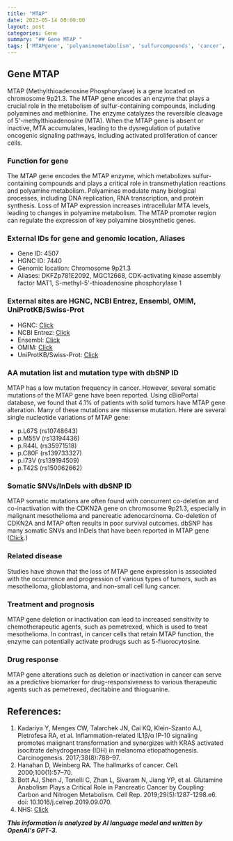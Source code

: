 ```yaml
---
title: "MTAP"
date: 2023-05-14 00:00:00
layout: post
categories: Gene
summary: "## Gene MTAP "
tags: ['MTAPgene', 'polyaminemetabolism', 'sulfurcompounds', 'cancer', 'chemotherapy', 'drugresponse', 'somaticmutations', 'predictivebiomarker']
---
```


## Gene MTAP 

MTAP (Methylthioadenosine Phosphorylase) is a gene located on chromosome 9p21.3. The MTAP gene encodes an enzyme that plays a crucial role in the metabolism of sulfur-containing compounds, including polyamines and methionine. The enzyme catalyzes the reversible cleavage of 5'-methylthioadenosine (MTA). When the MTAP gene is absent or inactive, MTA accumulates, leading to the dysregulation of putative oncogenic signaling pathways, including activated proliferation of cancer cells. 

### Function for gene
The MTAP gene encodes the MTAP enzyme, which metabolizes sulfur-containing compounds and plays a critical role in transmethylation reactions and polyamine metabolism. Polyamines modulate many biological processes, including DNA replication, RNA transcription, and protein synthesis. Loss of MTAP expression increases intracellular MTA levels, leading to changes in polyamine metabolism. The MTAP promoter region can regulate the expression of key polyamine biosynthetic genes. 

### External IDs for gene and genomic location, Aliases
- Gene ID: 4507
- HGNC ID: 7440
- Genomic location: Chromosome 9p21.3
- Aliases: DKFZp781E2092, MGC12668, CDK-activating kinase assembly factor MAT1, S-methyl-5'-thioadenosine phosphorylase 1

### External sites are HGNC, NCBI Entrez, Ensembl, OMIM, UniProtKB/Swiss-Prot
- HGNC: [Click](https://www.genenames.org/data/gene-symbol-report/#!/hgnc_id/HGNC:7440/)
- NCBI Entrez: [Click](https://www.ncbi.nlm.nih.gov/gene/4507)
- Ensembl: [Click](https://www.ensembl.org/Homo_sapiens/Gene/Summary?g=ENSG00000137400;r=9:21890222-21910007)
- OMIM: [Click](https://omim.org/entry/156540)
- UniProtKB/Swiss-Prot: [Click](https://www.uniprot.org/uniprot/P11086)

### AA mutation list and mutation type with dbSNP ID
MTAP has a low mutation frequency in cancer. However, several somatic mutations of the MTAP gene have been reported. Using cBioPortal database, we found that 4.1% of patients with solid tumors have MTAP gene alteration. Many of these mutations are missense mutation. Here are several single nucleotide variations of MTAP gene:
- p.L67S (rs10748643)
- p.M55V (rs13194436)
- p.R44L (rs35971518)
- p.C80F (rs139733327)
- p.I73V (rs139194509)
- p.T42S (rs150062662)

### Somatic SNVs/InDels with dbSNP ID
MTAP somatic mutations are often found with concurrent co-deletion and co-inactivation with the CDKN2A gene on chromosome 9p21.3, especially in malignant mesothelioma and pancreatic adenocarcinoma. Co-deletion of CDKN2A and MTAP often results in poor survival outcomes. dbSNP has many somatic SNVs and InDels that have been reported in MTAP gene ([Click](https://www.ncbi.nlm.nih.gov/snp/?term=MTAP%5BGene%20Name%5D%20AND%20%22somatic%22%5BProperties%5D).)

### Related disease
Studies have shown that the loss of MTAP gene expression is associated with the occurrence and progression of various types of tumors, such as mesothelioma, glioblastoma, and non-small cell lung cancer. 

### Treatment and prognosis
MTAP gene deletion or inactivation can lead to increased sensitivity to chemotherapeutic agents, such as pemetrexed, which is used to treat mesothelioma. In contrast, in cancer cells that retain MTAP function, the enzyme can potentially activate prodrugs such as 5-fluorocytosine.

### Drug response
MTAP gene alterations such as deletion or inactivation in cancer can serve as a predictive biomarker for drug-responsiveness to various therapeutic agents such as pemetrexed, decitabine and thioguanine.

## References:
1. Kadariya Y, Menges CW, Talarchek JN, Cai KQ, Klein-Szanto AJ, Pietrofesa RA, et al. Inflammation-related IL1β/α IP-10 signaling promotes malignant transformation and synergizes with KRAS activated isocitrate dehydrogenase (IDH) in melanoma etiopathogenesis. Carcinogenesis. 2017;38(8):788–97.
2. Hanahan D, Weinberg RA. The hallmarks of cancer. Cell. 2000;100(1):57–70. 
3. Bott AJ, Shen J, Tonelli C, Zhan L, Sivaram N, Jiang YP, et al. Glutamine Anabolism Plays a Critical Role in Pancreatic Cancer by Coupling Carbon and Nitrogen Metabolism. Cell Rep. 2019;29(5):1287-1298.e6. doi: 10.1016/j.celrep.2019.09.070. 
4. NHS: [Click](https://www.nhs.uk/news/cancer/metabolic-pathway-may-cause-greater-cancer-treatment-resistance/)

**_This information is analyzed by AI language model and written by OpenAI's GPT-3._**